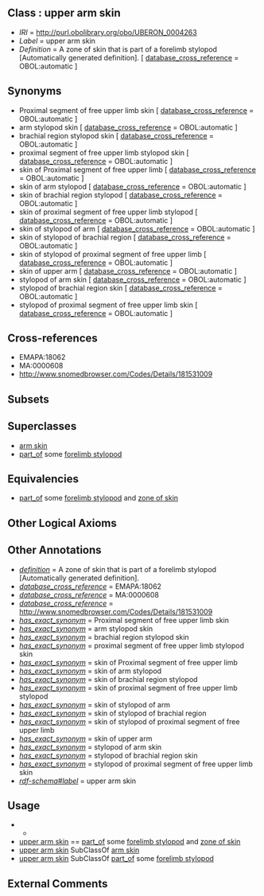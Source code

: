 
## Class : upper arm skin

 * *IRI* = http://purl.obolibrary.org/obo/UBERON_0004263
 * *Label* = upper arm skin
 * *Definition* = A zone of skin that is part of a forelimb stylopod [Automatically generated definition]. [ [database_cross_reference](../../ef/oboInOwl#hasDbXref.md) = OBOL:automatic ]

## Synonyms

 * Proximal segment of free upper limb skin [ [database_cross_reference](../../ef/oboInOwl#hasDbXref.md) = OBOL:automatic ]
 * arm stylopod skin [ [database_cross_reference](../../ef/oboInOwl#hasDbXref.md) = OBOL:automatic ]
 * brachial region stylopod skin [ [database_cross_reference](../../ef/oboInOwl#hasDbXref.md) = OBOL:automatic ]
 * proximal segment of free upper limb stylopod skin [ [database_cross_reference](../../ef/oboInOwl#hasDbXref.md) = OBOL:automatic ]
 * skin of Proximal segment of free upper limb [ [database_cross_reference](../../ef/oboInOwl#hasDbXref.md) = OBOL:automatic ]
 * skin of arm stylopod [ [database_cross_reference](../../ef/oboInOwl#hasDbXref.md) = OBOL:automatic ]
 * skin of brachial region stylopod [ [database_cross_reference](../../ef/oboInOwl#hasDbXref.md) = OBOL:automatic ]
 * skin of proximal segment of free upper limb stylopod [ [database_cross_reference](../../ef/oboInOwl#hasDbXref.md) = OBOL:automatic ]
 * skin of stylopod of arm [ [database_cross_reference](../../ef/oboInOwl#hasDbXref.md) = OBOL:automatic ]
 * skin of stylopod of brachial region [ [database_cross_reference](../../ef/oboInOwl#hasDbXref.md) = OBOL:automatic ]
 * skin of stylopod of proximal segment of free upper limb [ [database_cross_reference](../../ef/oboInOwl#hasDbXref.md) = OBOL:automatic ]
 * skin of upper arm [ [database_cross_reference](../../ef/oboInOwl#hasDbXref.md) = OBOL:automatic ]
 * stylopod of arm skin [ [database_cross_reference](../../ef/oboInOwl#hasDbXref.md) = OBOL:automatic ]
 * stylopod of brachial region skin [ [database_cross_reference](../../ef/oboInOwl#hasDbXref.md) = OBOL:automatic ]
 * stylopod of proximal segment of free upper limb skin [ [database_cross_reference](../../ef/oboInOwl#hasDbXref.md) = OBOL:automatic ]

## Cross-references

 * EMAPA:18062
 * MA:0000608
 * http://www.snomedbrowser.com/Codes/Details/181531009

## Subsets


## Superclasses

 * [arm skin](../../UBERON/27/UBERON_0002427.md)
 * [part_of](../../BFO/50/BFO_0000050.md) some [forelimb stylopod](../../UBERON/22/UBERON_0003822.md)

## Equivalencies

 * [part_of](../../BFO/50/BFO_0000050.md) some [forelimb stylopod](../../UBERON/22/UBERON_0003822.md) and [zone of skin](../../UBERON/14/UBERON_0000014.md)

## Other Logical Axioms


## Other Annotations

 * *[definition](../../IAO/15/IAO_0000115.md)* = A zone of skin that is part of a forelimb stylopod [Automatically generated definition].
 * *[database_cross_reference](../../ef/oboInOwl#hasDbXref.md)* = EMAPA:18062
 * *[database_cross_reference](../../ef/oboInOwl#hasDbXref.md)* = MA:0000608
 * *[database_cross_reference](../../ef/oboInOwl#hasDbXref.md)* = http://www.snomedbrowser.com/Codes/Details/181531009
 * *[has_exact_synonym](../../ym/oboInOwl#hasExactSynonym.md)* = Proximal segment of free upper limb skin
 * *[has_exact_synonym](../../ym/oboInOwl#hasExactSynonym.md)* = arm stylopod skin
 * *[has_exact_synonym](../../ym/oboInOwl#hasExactSynonym.md)* = brachial region stylopod skin
 * *[has_exact_synonym](../../ym/oboInOwl#hasExactSynonym.md)* = proximal segment of free upper limb stylopod skin
 * *[has_exact_synonym](../../ym/oboInOwl#hasExactSynonym.md)* = skin of Proximal segment of free upper limb
 * *[has_exact_synonym](../../ym/oboInOwl#hasExactSynonym.md)* = skin of arm stylopod
 * *[has_exact_synonym](../../ym/oboInOwl#hasExactSynonym.md)* = skin of brachial region stylopod
 * *[has_exact_synonym](../../ym/oboInOwl#hasExactSynonym.md)* = skin of proximal segment of free upper limb stylopod
 * *[has_exact_synonym](../../ym/oboInOwl#hasExactSynonym.md)* = skin of stylopod of arm
 * *[has_exact_synonym](../../ym/oboInOwl#hasExactSynonym.md)* = skin of stylopod of brachial region
 * *[has_exact_synonym](../../ym/oboInOwl#hasExactSynonym.md)* = skin of stylopod of proximal segment of free upper limb
 * *[has_exact_synonym](../../ym/oboInOwl#hasExactSynonym.md)* = skin of upper arm
 * *[has_exact_synonym](../../ym/oboInOwl#hasExactSynonym.md)* = stylopod of arm skin
 * *[has_exact_synonym](../../ym/oboInOwl#hasExactSynonym.md)* = stylopod of brachial region skin
 * *[has_exact_synonym](../../ym/oboInOwl#hasExactSynonym.md)* = stylopod of proximal segment of free upper limb skin
 * *[rdf-schema#label](../../el/rdf-schema#label.md)* = upper arm skin

## Usage

 * -
 * [upper arm skin](../../UBERON/63/UBERON_0004263.md) == [part_of](../../BFO/50/BFO_0000050.md) some [forelimb stylopod](../../UBERON/22/UBERON_0003822.md) and [zone of skin](../../UBERON/14/UBERON_0000014.md)
 * [upper arm skin](../../UBERON/63/UBERON_0004263.md) SubClassOf [arm skin](../../UBERON/27/UBERON_0002427.md)
 * [upper arm skin](../../UBERON/63/UBERON_0004263.md) SubClassOf [part_of](../../BFO/50/BFO_0000050.md) some [forelimb stylopod](../../UBERON/22/UBERON_0003822.md)

## External Comments

